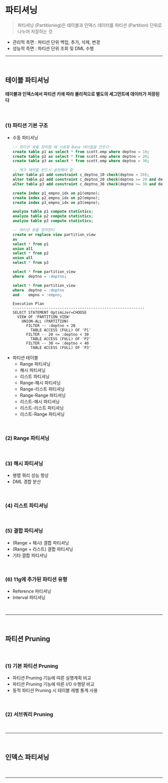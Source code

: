 # 파티셔닝
> 파티셔닝 (Partitioning)은 테이블과 인덱스 데이터를 파티션 (Partition) 단위로 나누어 저장하는 것
* 관리적 측면 : 파티션 단위 백업, 추가, 삭제, 변경
* 성능적 측면 : 파티션 단위 조회 및 DML 수행

<hr>
<br>

## 테이블 파티셔닝
#### 테이블과 인덱스에서 파티션 키에 따라 물리적으로 별도의 세그먼트에 데이터가 저장된다

<br>

### (1) 파티션 기본 구조
* 수동 파티셔닝
  ```sql
  -- 파티션 뷰를 정의할 때 사용할 Base 테이블을 만든다
  create table p1 as select * from scott.emp where deptno = 10;
  create table p2 as select * from scott.emp where deptno = 20;
  create table p3 as select * from scott.emp where deptno = 30;

  -- 체크 제약을 반드시 설정해야 함
  alter table p1 add constraint c_deptno_10 check(deptno < 20);
  alter table p2 add constraint c_deptno_20 check(deptno >= 20 and deptno < 30);
  alter table p3 add constraint c_deptno_30 check(deptno >= 30 and deptno < 40);

  create index p1_empno_idx on p1(empno);
  create index p2_empno_idx on p2(empno);
  create index p3_empno_idx on p3(empno);

  analyze table p1 compute statistics;
  analyze table p2 compute statistics;
  analyze table p3 compute statistics;

  -- 파티션 뷰를 정의한다
  create or replace view partition_view
  as
  select * from p1
  union all
  select * from p2
  union all
  select * from p3
  ```
  ```sql
  select * from partition_view
  where  deptno = :deptno;
  ```
  ```sql
  select * from partition_view
  where  deptno = :deptno
  and    empno = :empno;
  ```
  ```
  Execution Plan
  -----------------------------------------------------------
  SELECT STATEMENT Optimizer=CHOOSE
    VIEW OF 'PARTITION_VIEW'
      UNION-ALL (PARTITION)
        FILTER -- :deptno < 20
          TABLE ACCESS (FULL) OF 'P1'
        FILTER -- 20 <= :deptno < 30
          TABLE ACCESS (FULL) OF 'P2'
        FILTER -- 30 <= :deptno < 40
          TABLE ACCESS (FULL) OF 'P3'
  ```
* 파티션 테이블
  * Range 파티셔닝
  * 해시 파티셔닝
  * 리스트 파티셔닝
  * Range-해시 파티셔닝
  * Range-리스트 파티셔닝
  * Range-Range 파티셔닝
  * 리스트-해시 파티셔닝
  * 리스트-리스트 파티셔닝
  * 리스트-Range 파티셔닝

<br>

### (2) Range 파티셔닝

<br>

### (3) 해시 파티셔닝
  * 병렬 쿼리 성능 향상
  * DML 경합 분산

<br>

### (4) 리스트 파티셔닝

<br>

### (5) 결합 파티셔닝
* (Range + 해시) 결합 파티셔닝
* (Range + 리스트) 결합 파티셔닝
* 기타 결합 파티셔닝

<br>

### (6) 11g에 추가된 파티션 유형
* Reference 파티셔닝
* Interval 파티셔닝

<br>
<hr>
<br>

## 파티션 Pruning
#### 

<br>

### (1) 기본 파티션 Pruning
* 파티션 Pruning 기능에 따른 실행계획 비교
* 파티션 Pruning 기능에 따른 I/O 수행량 비교
* 동적 파티션 Pruning 시 테이블 레벨 통계 사용

<br>

### (2) 서브쿼리 Pruning

<br>
<hr>
<br>

## 인덱스 파티셔닝
#### 

<br>
<hr>
<br>
